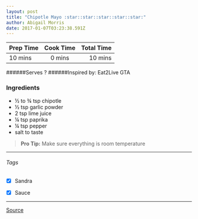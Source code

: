```yaml
---
layout: post
title: "Chipotle Mayo :star::star::star::star::star:"
author: Abigail Morris
date: 2017-01-07T03:23:38.591Z
---
```


| Prep Time  | Cook Time    | Total Time  |
| ---------- |:------------:| -----------:|
| 10 mins    | 0 mins      | 10 mins     |


######Serves ?
######Inspired by: Eat2Live GTA

### Ingredients

* ½ to ¾ tsp chipotle
* ½ tsp garlic powder
* 2 tsp lime juice
* ¼ tsp paprika
* ¼ tsp pepper
* salt to taste

> **Pro Tip:** Make sure everything is room temperature


---

###### Tags
- [x] Sandra
- [x] Sauce


---

[Source](www.eat2livegta.com)


